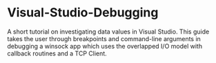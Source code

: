 # Visual-Studio-Debugging
A short tutorial on investigating data values in Visual Studio. This guide takes the user through breakpoints and command-line arguments in debugging a winsock app which uses the overlapped I/O model with callback routines and a TCP Client.
